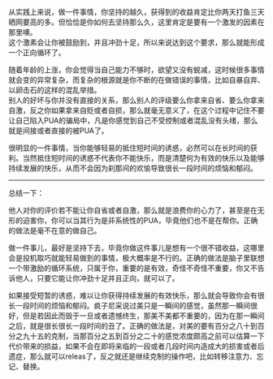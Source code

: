 从实践上来说，做一件事情，你坚持的越久，获得到的收益肯定比你两天打鱼三天晒网要高的多。但恰恰是你如何去坚持那么久，这里肯定是要有一个激发的因素在那里噢。  
这个激素会让你被鼓励到，并且冲劲十足，所以来说达到这个要求，那么就能形成一个正向循环了。  

随着年龄的上涨，你会觉得当自己能力不够时，欲望又没有蜕减，这时候很多事情就会变的异常复杂，而复杂的根源就是你不断的在做错误的事情，比如自暴自弃、以卵击石的这样的混乱举措。  
别人的好坏与你并没有直接的关系，那么别人的评级要么你拿来自省、要么你拿来自激，反之你如果拿来自贬或者自损，那么就毫无意义了，在这个过程中记住不要让自己陷入PUA的骗局中，凡是你感觉到自己不受控制或者混乱没有头绪，那么就是间接或者直接的被PUA了。  

很明显的一件事情，当你能够轻易的抵住短时间的诱惑，必然可以在长时间的获利。当然抵住短时间的诱惑不代表你不能快乐，而是清楚何为有效的快乐以及能够持续发展的快乐，从而不会因为刹那间的欢愉导致很长一段时间的烦恼和郁闷。  

---

总结一下：  

他人对你的评价若不能让你自省或者自激，那么就是浪费你的心力了，甚至是在无形的迫害你，你可以当其行为是非系统性的PUA，毕竟他们也不是在帮你。正确的做法是毫不在意的做自己。  

做一件事儿，最好是坚持下去，毕竟你做这件事儿是想有一个很不错收益，这哪里会是投机取巧就能轻易做到的事情，极大概率是不行的。正确的做法是脑子里联想一个带激励的循环系统，只属于你，重要的是有效，奇怪不奇怪不重要，你又不告诉他人，只要它能让你冲劲十足并且正向，就可以了。  

如果接受短暂的诱惑，难以让你获得持续发展的有效快乐，那么就会导致你会有很长一段时间的烦恼和郁闷。疯子尼采说过美只是一瞬间的感觉，虽然那一瞬间很好，但是若因此而毁于一旦或者遗憾终生，那美不美都不重要的，因为在那一瞬间之后，就是很长很长一段时间的丑了。正确的做法是，对美的要有百分之八十到百分之九十五的克制，当那百分之五到百分之二十的感觉浓度颇高之前可以估算一下代价带来的损益，如果不会在即将来临的一段或者几段时间内造成大的损害或者后遗症，那么就可以releas了，反之就还是继续克制的操作吧，比如转移注意力、忘记、替换。
